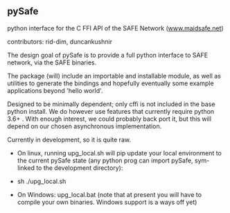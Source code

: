 pySafe
----

python interface for the C FFI API of the SAFE Network (www.maidsafe.net)

contributors: rid-dim, duncankushnir

The design goal of pySafe is to provide a full python interface to SAFE network, via the SAFE binaries.

The package (will) include an importable and installable module, as well as utilities to generate the bindings and hopefully eventually some example applications beyond 'hello world'.

Designed to be minimally dependent; only cffi is not included in the base python install.  We do however use features that currently require python 3.6+ . With enough interest, we could probably back port it, but this will depend on our chosen asynchronous implementation.

Currently in development, so it is quite raw.




- On linux, running upg_local.sh will pip update your local environment to the current pySafe state (any python prog can import pySafe, sym-linked to the development directory):

- sh ./upg_local.sh

- On Windows: upg_local.bat (note that at present you will have to compile your own binaries.  Windows support is a ways off yet)
